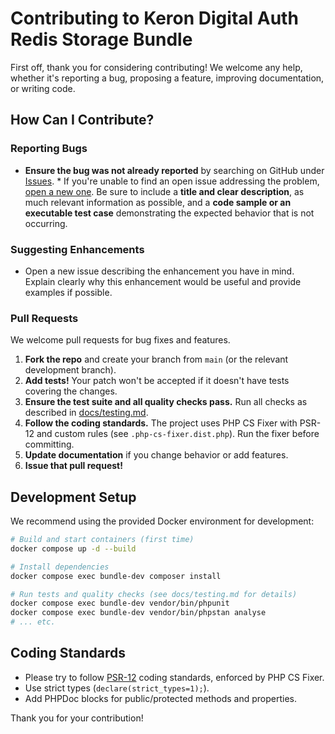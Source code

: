# Contributing to Keron Digital Auth Redis Storage Bundle

First off, thank you for considering contributing! We welcome any help, whether it's reporting a bug, proposing a feature, improving documentation, or writing code.

## How Can I Contribute?

### Reporting Bugs

* **Ensure the bug was not already reported** by searching on GitHub under [Issues](https://github.com/keron-digital/auth-redis-storage-bundle/issues). * If you're unable to find an open issue addressing the problem, [open a new one](https://github.com/keron-digital/auth-redis-storage-bundle/issues/new). Be sure to include a **title and clear description**, as much relevant information as possible, and a **code sample or an executable test case** demonstrating the expected behavior that is not occurring.

### Suggesting Enhancements

* Open a new issue describing the enhancement you have in mind. Explain clearly why this enhancement would be useful and provide examples if possible.

### Pull Requests

We welcome pull requests for bug fixes and features.

1.  **Fork the repo** and create your branch from `main` (or the relevant development branch).
2.  **Add tests!** Your patch won't be accepted if it doesn't have tests covering the changes.
3.  **Ensure the test suite and all quality checks pass.** Run all checks as described in [docs/testing.md](docs/TESTING.md).
4.  **Follow the coding standards.** The project uses PHP CS Fixer with PSR-12 and custom rules (see `.php-cs-fixer.dist.php`). Run the fixer before committing.
5.  **Update documentation** if you change behavior or add features.
6.  **Issue that pull request!**

## Development Setup

We recommend using the provided Docker environment for development:

```bash
# Build and start containers (first time)
docker compose up -d --build

# Install dependencies
docker compose exec bundle-dev composer install

# Run tests and quality checks (see docs/testing.md for details)
docker compose exec bundle-dev vendor/bin/phpunit
docker compose exec bundle-dev vendor/bin/phpstan analyse
# ... etc.
```

## Coding Standards

* Please try to follow [PSR-12](https://www.php-fig.org/psr/psr-12/) coding standards, enforced by PHP CS Fixer.
* Use strict types (`declare(strict_types=1);`).
* Add PHPDoc blocks for public/protected methods and properties.

Thank you for your contribution!